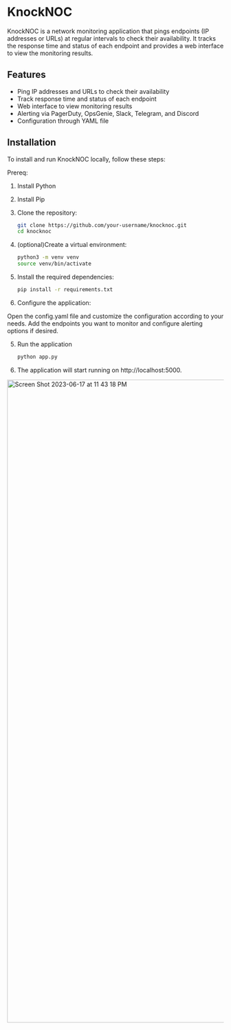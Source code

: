 # KnockNOC

KnockNOC is a network monitoring application that pings endpoints (IP addresses or URLs) at regular intervals to check their availability. It tracks the response time and status of each endpoint and provides a web interface to view the monitoring results.

## Features

- Ping IP addresses and URLs to check their availability
- Track response time and status of each endpoint
- Web interface to view monitoring results
- Alerting via PagerDuty, OpsGenie, Slack, Telegram, and Discord
- Configuration through YAML file

## Installation

To install and run KnockNOC locally, follow these steps:

Prereq:
1. Install Python
2. Install Pip

1. Clone the repository:

   ```bash
   git clone https://github.com/your-username/knocknoc.git
   cd knocknoc

2. (optional)Create a virtual environment:

    ```bash
    python3 -m venv venv
    source venv/bin/activate

3. Install the required dependencies:

    ```bash
    pip install -r requirements.txt

4. Configure the application:

Open the config.yaml file and customize the configuration according to your needs. Add the endpoints you want to monitor and configure alerting options if desired.

5. Run the application

    ```bash
    python app.py


6. The application will start running on http://localhost:5000.






<img width="1491" alt="Screen Shot 2023-06-17 at 11 43 18 PM" src="https://github.com/N-Erickson/knockNOC/assets/16261609/5c098ad7-17e9-459c-b5c8-9502695f4263">
